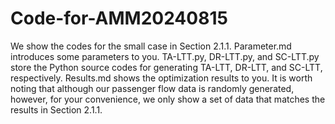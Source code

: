 # Code-for-AMM20240815
We show the codes for the small case in Section 2.1.1.
Parameter.md introduces some parameters to you.
TA-LTT.py, DR-LTT.py, and SC-LTT.py store the Python source codes for generating TA-LTT, DR-LTT, and SC-LTT, respectively.
Results.md shows the optimization results to you.
It is worth noting that although our passenger flow data is randomly generated, however, for your convenience, we only show a set of data that matches the results in Section 2.1.1.

